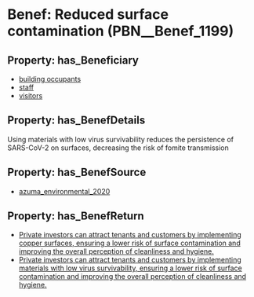 # Benef: __Reduced surface contamination__ (PBN__Benef_1199)

## Property: has_Beneficiary

* [building occupants](../Stakeholder/PBN__Stakeholder_97)
* [staff](../Stakeholder/PBN__Stakeholder_103)
* [visitors](../Stakeholder/PBN__Stakeholder_118)

## Property: has_BenefDetails

Using materials with low virus survivability reduces the persistence of SARS-CoV-2 on surfaces, decreasing the risk of fomite transmission

## Property: has_BenefSource

* [azuma_environmental_2020](../Article/PBN__Article_249)

## Property: has_BenefReturn

* [Private investors can attract tenants and customers by implementing copper surfaces, ensuring a lower risk of surface contamination and improving the overall perception of cleanliness and hygiene.](../BenefReturn/PBN__BenefReturn_1340)
* [Private investors can attract tenants and customers by implementing materials with low virus survivability, ensuring a lower risk of surface contamination and improving the overall perception of cleanliness and hygiene.](../BenefReturn/PBN__BenefReturn_1341)

